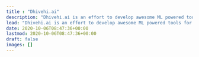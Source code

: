 ```yaml
---
title : "Dhivehi.ai"
description: "Dhivehi.ai is an effort to develop awesome ML powered tools for dhivehi"
lead: "Dhivehi.ai is an effort to develop awesome ML powered tools for dhivehi"
date: 2020-10-06T08:47:36+00:00
lastmod: 2020-10-06T08:47:36+00:00
draft: false
images: []
---
```

